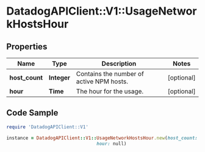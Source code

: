 # DatadogAPIClient::V1::UsageNetworkHostsHour

## Properties

Name | Type | Description | Notes
------------ | ------------- | ------------- | -------------
**host_count** | **Integer** | Contains the number of active NPM hosts. | [optional] 
**hour** | **Time** | The hour for the usage. | [optional] 

## Code Sample

```ruby
require 'DatadogAPIClient::V1'

instance = DatadogAPIClient::V1::UsageNetworkHostsHour.new(host_count: null,
                                 hour: null)
```


